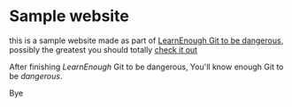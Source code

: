 # Sample website

this is a sample website made as part of [LearnEnough Git to be dangerous](http://learnenough.com/git-tutorial), possibly the greatest you should totally [check it out](https://www.learnenough.com/course/learn_enough_git/sharing/adding_a_readme)

After finishing *LearnEnough* Git to be dangerous,
You'll know enough Git to be *dangerous*.

Bye
